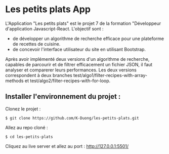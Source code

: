 # Les petits plats App
L'Application "Les petits plats" est le projet 7 de la formation "Développeur d'application Javascript-React. 
L'objectif sont :
- de développer un algorithme de recherche efficace pour une plateforme de recettes de cuisine.
- de concevoir l'interface utilisateur du site en utilisant Bootstrap.

Après avoir implémenté deux versions d'un algorithme de recherche, capables de parcourir et de filtrer efficacement un fichier JSON, il faut analyser et comparerer leurs performances.
Les deux versions correspondent à deux branches test/algo1/filter-recipes-with-array-methods et test/algo2/filter-recipes-with-for-loop.


## Installer l'environnement du projet :

Clonez le projet : 
```
$ git clone https://github.com/K-Duong/les-petits-plats.git
```
Allez au repo cloné :
```
$ cd les-petits-plats
```
Cliquez au live server et allez au port : http://127.0.0.1:5501/
